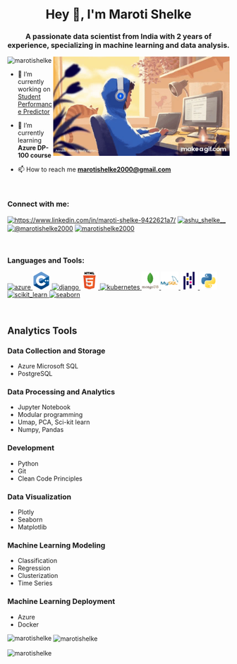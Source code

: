 <h1 align="center">Hey 👋, I'm Maroti Shelke</h1>
<h3 align="center">A passionate data scientist from India with 2 years of experience, specializing in machine learning and data analysis.</h3>

<img align="right" alt="coding" width="400" src="https://github.com/Marotishelke/Marotishelke/blob/main/Images/coder.gif">

<p align="left"> <img src="https://komarev.com/ghpvc/?username=marotishelke&label=Profile%20views&color=0e75b6&style=flat" alt="marotishelke" /> </p>

- 🔭 I’m currently working on [Student Performance Predictor](https://github.com/Marotishelke/ml-project)

- 🌱 I’m currently learning **Azure DP-100 course**

- 📫 How to reach me **marotishelke2000@gmail.com**
<br>
<h3 align="left">Connect with me:</h3>
<p align="left">
<a href="https://linkedin.com/in/https://www.linkedin.com/in/maroti-shelke-9422621a7/" target="blank"><img align="center" src="https://raw.githubusercontent.com/rahuldkjain/github-profile-readme-generator/master/src/images/icons/Social/linked-in-alt.svg" alt="https://www.linkedin.com/in/maroti-shelke-9422621a7/" height="30" width="40" /></a>
<a href="https://instagram.com/ashu_shelke__" target="blank"><img align="center" src="https://raw.githubusercontent.com/rahuldkjain/github-profile-readme-generator/master/src/images/icons/Social/instagram.svg" alt="ashu_shelke__" height="30" width="40" /></a>
<a href="https://www.hackerrank.com/@marotishelke2000" target="blank"><img align="center" src="https://raw.githubusercontent.com/rahuldkjain/github-profile-readme-generator/master/src/images/icons/Social/hackerrank.svg" alt="@marotishelke2000" height="30" width="40" /></a>
<a href="https://www.leetcode.com/marotishelke2000" target="blank"><img align="center" src="https://raw.githubusercontent.com/rahuldkjain/github-profile-readme-generator/master/src/images/icons/Social/leet-code.svg" alt="marotishelke2000" height="30" width="40" /></a>
</p>
<br>
<h3 align="left">Languages and Tools:</h3>
<p align="left"> <a href="https://azure.microsoft.com/en-in/" target="_blank" rel="noreferrer"> <img src="https://www.vectorlogo.zone/logos/microsoft_azure/microsoft_azure-icon.svg" alt="azure" width="40" height="40"/> </a> <a href="https://www.w3schools.com/cpp/" target="_blank" rel="noreferrer"> <img src="https://raw.githubusercontent.com/devicons/devicon/master/icons/cplusplus/cplusplus-original.svg" alt="cplusplus" width="40" height="40"/> </a> <a href="https://www.djangoproject.com/" target="_blank" rel="noreferrer"> <img src="https://cdn.worldvectorlogo.com/logos/django.svg" alt="django" width="40" height="40"/> </a> <a href="https://www.w3.org/html/" target="_blank" rel="noreferrer"> <img src="https://raw.githubusercontent.com/devicons/devicon/master/icons/html5/html5-original-wordmark.svg" alt="html5" width="40" height="40"/> </a> <a href="https://kubernetes.io" target="_blank" rel="noreferrer"> <img src="https://www.vectorlogo.zone/logos/kubernetes/kubernetes-icon.svg" alt="kubernetes" width="40" height="40"/> </a> <a href="https://www.mongodb.com/" target="_blank" rel="noreferrer"> <img src="https://raw.githubusercontent.com/devicons/devicon/master/icons/mongodb/mongodb-original-wordmark.svg" alt="mongodb" width="40" height="40"/> </a> <a href="https://www.mysql.com/" target="_blank" rel="noreferrer"> <img src="https://raw.githubusercontent.com/devicons/devicon/master/icons/mysql/mysql-original-wordmark.svg" alt="mysql" width="40" height="40"/> </a> <a href="https://pandas.pydata.org/" target="_blank" rel="noreferrer"> <img src="https://raw.githubusercontent.com/devicons/devicon/2ae2a900d2f041da66e950e4d48052658d850630/icons/pandas/pandas-original.svg" alt="pandas" width="40" height="40"/> </a> <a href="https://www.python.org" target="_blank" rel="noreferrer"> <img src="https://raw.githubusercontent.com/devicons/devicon/master/icons/python/python-original.svg" alt="python" width="40" height="40"/> </a> <a href="https://scikit-learn.org/" target="_blank" rel="noreferrer"> <img src="https://upload.wikimedia.org/wikipedia/commons/0/05/Scikit_learn_logo_small.svg" alt="scikit_learn" width="40" height="40"/> </a> <a href="https://seaborn.pydata.org/" target="_blank" rel="noreferrer"> <img src="https://seaborn.pydata.org/_images/logo-mark-lightbg.svg" alt="seaborn" width="40" height="40"/> </a> </p>
<br>

## Analytics Tools

### Data Collection and Storage
- Azure Microsoft SQL
- PostgreSQL

### Data Processing and Analytics
- Jupyter Notebook
- Modular programming
- Umap, PCA, Sci-kit learn
- Numpy, Pandas

### Development
- Python
- Git
- Clean Code Principles

### Data Visualization
- Plotly
- Seaborn
- Matplotlib

### Machine Learning Modeling
- Classification
- Regression
- Clusterization
- Time Series

### Machine Learning Deployment
- Azure
- Docker


<p><img align="left" src="https://github-readme-stats.vercel.app/api/top-langs?username=marotishelke&show_icons=true&locale=en&layout=compact" alt="marotishelke" /></p>

<p>&nbsp;<img align="center" src="https://github-readme-stats.vercel.app/api?username=marotishelke&show_icons=true&locale=en" alt="marotishelke" /></p>

<p><img align="center" src="https://github-readme-streak-stats.herokuapp.com/?user=marotishelke&" alt="marotishelke" /></p>
